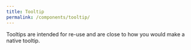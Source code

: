 ```yaml
---
title: Tooltip
permalink: /components/tooltip/
---
```


Tooltips are intended for re-use and are close to how you would make a native tooltip.

<light-preview preview-mode="shadow-dom">
  <template slot="code">
    <button aria-describedby="tooltip">I'm a button.</button>
    <button aria-describedby="tooltip">I'm also a button.</button>
    <role-tooltip id="tooltip"> My tooltip </role-tooltip>
  </template>
</light-preview>
